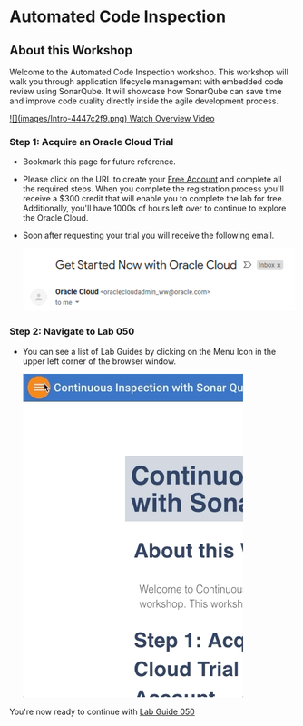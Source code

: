 # Automated Code Inspection

## About this Workshop

Welcome to the Automated Code Inspection workshop. This workshop will walk you through application lifecycle management with embedded code review using SonarQube. It will showcase how SonarQube can save time and improve code quality directly inside the agile development process.

 <a href="https://videohub.oracle.com/media/1_nu64e6yh" target="vid">
![](images/Intro-4447c2f9.png)
Watch Overview Video
 </a>

### Step 1: Acquire an Oracle Cloud Trial

- Bookmark this page for future reference.

- Please click on the URL to create your <a class=“trial-link”  href="https://myservices.us.oraclecloud.com/mycloud/signup?sourceType=:ex:tb:::RC_NAMK190523P00163:CodeInspect_HOL&SC=:ex:tb:::RC_NAMK190523P00163:CodeInspect_HOL&pcode=NAMK190523P00163" target="_trial">Free Account</a> and complete all the required steps. When you complete the registration process you'll receive a $300 credit that will enable you to complete the lab for free. Additionally, you'll have 1000s of hours left over to continue to explore the Oracle Cloud.

- Soon after requesting your trial you will receive the following email.

    ![](images/common/1.png)

### Step 2: Navigate to Lab 050

- You can see a list of Lab Guides by clicking on the Menu Icon in the upper left corner of the browser window.

    ![](images/common/list_of_guides.gif)

You're now ready to continue with [Lab Guide 050](LabGuide050.md)
